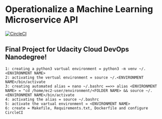 # Operationalize a Machine Learning Microservice API

[![CircleCI](https://dl.circleci.com/status-badge/img/gh/get2bash/docker-container/tree/main.svg?style=svg)](https://dl.circleci.com/status-badge/redirect/gh/Operationalize-a-Machine-Learning-Microservice-API/tree/main)

## Final Project for Udacity Cloud DevOps Nanodegree!

    1: creating a python3 vartual environment = python3 -m venv ~/.<ENVIRONMENT NAME>
    2: activating the vertual environment = source ~/.<ENVIRONMENT NAME>/bin/activate
    3: creating automated alias = nano ~/.bashrc ==>> alias <ENVIRONMENT NAME> = "cd /home/ec2-user/environment/<FOLDER NAME> && source ~/.<ENVIRONMENT NAME>/bin/activate 
    4: activating the alias = source ~/.bashrc
    5: activate the vartual environment = <ENVIRONMENT NAME>
    6: create = Makefile, Requirements.txt, Dockerfile and configure CircleCI
